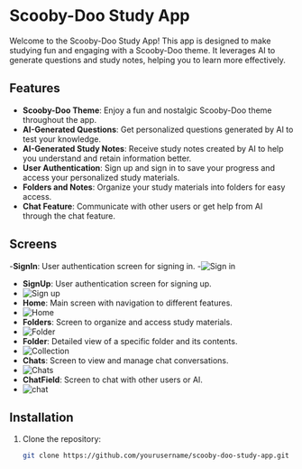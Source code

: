# Scooby-Doo Study App

Welcome to the Scooby-Doo Study App! This app is designed to make studying fun and engaging with a Scooby-Doo theme. It leverages AI to generate questions and study notes, helping you to learn more effectively.

## Features

- **Scooby-Doo Theme**: Enjoy a fun and nostalgic Scooby-Doo theme throughout the app.
- **AI-Generated Questions**: Get personalized questions generated by AI to test your knowledge.
- **AI-Generated Study Notes**: Receive study notes created by AI to help you understand and retain information better.
- **User Authentication**: Sign up and sign in to save your progress and access your personalized study materials.
- **Folders and Notes**: Organize your study materials into folders for easy access.
- **Chat Feature**: Communicate with other users or get help from AI through the chat feature.

## Screens

 -**SignIn**: User authentication screen for signing in.
 -![Sign in](https://github.com/user-attachments/assets/9ac476fd-43e9-4ed1-838f-39884dd9c5fe)
 - **SignUp**: User authentication screen for signing up.
 - ![Sign up](https://github.com/user-attachments/assets/f4a64869-bf13-4a41-96a1-d1ccb2abacc1)
 - **Home**: Main screen with navigation to different features.
 - ![Home](https://github.com/user-attachments/assets/17d26408-3e8d-4438-b54b-8e196208169f)
 - **Folders**: Screen to organize and access study materials.
 - ![Folder](https://github.com/user-attachments/assets/604d8714-694b-4203-b593-602dad7d8ee6)
 - **Folder**: Detailed view of a specific folder and its contents.
 - ![Collection](https://github.com/user-attachments/assets/c31fea20-6a8f-4691-9757-d7561d73f023)
 - **Chats**: Screen to view and manage chat conversations.
 - ![Chats](https://github.com/user-attachments/assets/54f22d74-a934-4915-ab0e-55e164df867f)
 - **ChatField**: Screen to chat with other users or AI.
 - ![chat](https://github.com/user-attachments/assets/04ce634e-a076-4d96-b696-bbfe103e0b2a)

## Installation

1. Clone the repository:
   ```sh
   git clone https://github.com/yourusername/scooby-doo-study-app.git
